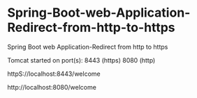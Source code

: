 # Spring-Boot-web-Application-Redirect-from-http-to-https

Spring Boot web Application-Redirect from http to https

Tomcat started on port(s): 8443 (https) 8080 (http)

httpS://localhost:8443/welcome

http://localhost:8080/welcome
